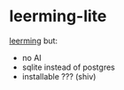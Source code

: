 # leerming-lite

[leerming](github.com/tobi-de/leerming) but:
- no AI
- sqlite instead of postgres
- installable ??? (shiv)
